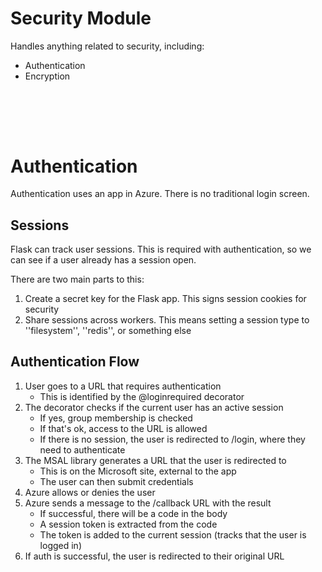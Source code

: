 # Security Module

Handles anything related to security, including:
* Authentication
* Encryption


</br></br>
----

# Authentication

Authentication uses an app in Azure. There is no traditional login screen.

## Sessions

Flask can track user sessions. This is required with authentication, so we can see if a user already has a session open.

There are two main parts to this:
1. Create a secret key for the Flask app. This signs session cookies for security
2. Share sessions across workers. This means setting a session type to ''filesystem'', ''redis'', or something else


## Authentication Flow

1. User goes to a URL that requires authentication
    * This is identified by the @loginrequired decorator
2. The decorator checks if the current user has an active session
    * If yes, group membership is checked
    * If that's ok, access to the URL is allowed
    * If there is no session, the user is redirected to /login, where they need to authenticate
3. The MSAL library generates a URL that the user is redirected to
    * This is on the Microsoft site, external to the app
    * The user can then submit credentials
4. Azure allows or denies the user
5. Azure sends a message to the /callback URL with the result
    * If successful, there will be a code in the body
    * A session token is extracted from the code
    * The token is added to the current session (tracks that the user is logged in)
6. If auth is successful, the user is redirected to their original URL

